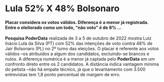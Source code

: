 ﻿# Lula 52% X 48% Bolsonaro

####  Placar considera os votos válidos. Diferença é a menor já registrada. Entre o eleitorado como um todo, “não voto” é de 8% ...  

 **Pesquisa PoderData** realizada de 3 a 5 de outubro de 2022 mostra Luiz Inácio Lula da Silva (PT) com 52% das intenções de voto contra 48% de Jair Bolsonaro (PL) no 2º turno das eleições. O placar é referente aos votos válidos –os atribuídos a algum dos candidatos, excluindo-se brancos e nulos. A diferença numérica é a menor já captada pelo **PoderData** em um confronto direto entre os 2 candidatos. A distância indica vantagem mínima do petista –não há empate técnico, já que o levantamento com 3.500 entrevistas tem 1,8 ponto percentual de margem de erro. 
